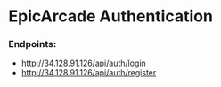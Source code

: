 # EpicArcade Authentication
### Endpoints: 
- http://34.128.91.126/api/auth/login
- http://34.128.91.126/api/auth/register
